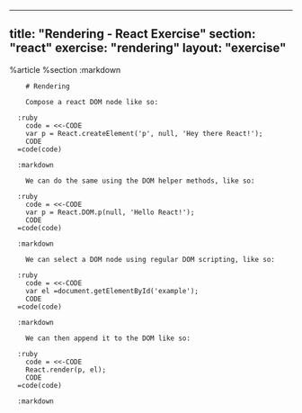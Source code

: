 ---
  title: "Rendering - React Exercise"
  section: "react"
  exercise: "rendering"
  layout: "exercise"
  ---
  
  %article
    %section
      :markdown
  
        # Rendering
  
        Compose a react DOM node like so:
  
      :ruby
        code = <<-CODE
        var p = React.createElement('p', null, 'Hey there React!');
        CODE
      =code(code)
  
      :markdown
  
        We can do the same using the DOM helper methods, like so:
  
      :ruby
        code = <<-CODE
        var p = React.DOM.p(null, 'Hello React!');
        CODE
      =code(code)
  
      :markdown
  
        We can select a DOM node using regular DOM scripting, like so:
  
      :ruby
        code = <<-CODE
        var el =document.getElementById('example');
        CODE
      =code(code)
  
      :markdown
  
        We can then append it to the DOM like so:
  
      :ruby
        code = <<-CODE
        React.render(p, el);
        CODE
      =code(code)
  
      :markdown
  